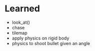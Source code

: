 # Learned  
- look_at() 
- chase
- tilemap
- apply physics on rigid body 
- physics to shoot bullet given an angle 
